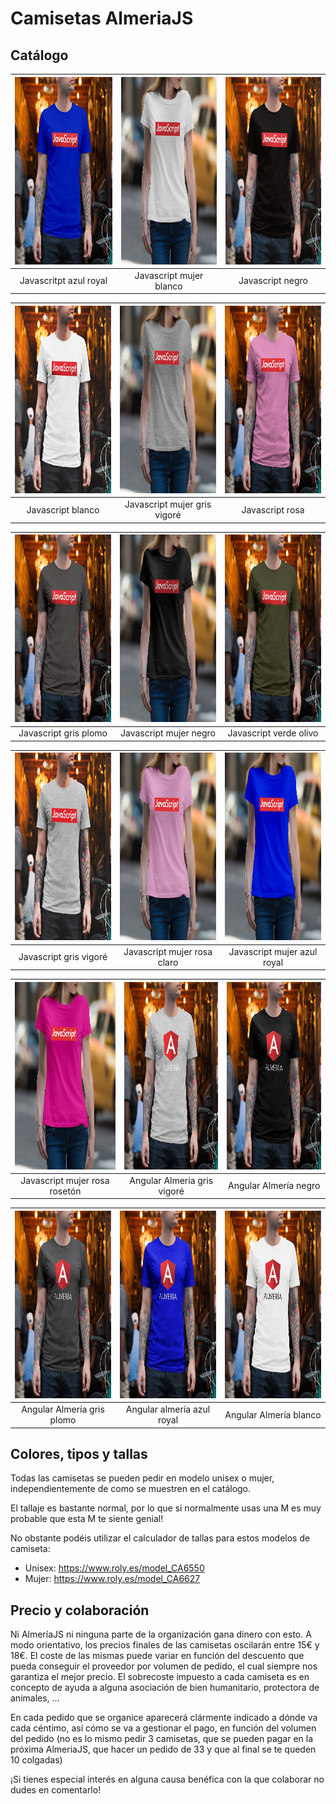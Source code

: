 # Camisetas AlmeriaJS

## Catálogo
| <img src="https://raw.githubusercontent.com/AlmeriaJS/camisetas/master/img/javascript-azul-royal.jpg" height="300" alt> | <img src="https://raw.githubusercontent.com/AlmeriaJS/camisetas/master/img/javascript-mujer-blanco.jpg" height="300" alt> | <img src="https://raw.githubusercontent.com/AlmeriaJS/camisetas/master/img/javascript-negro.jpg" height="300" alt> |
|:---:|:---:|:---:|
| Javascritpt azul royal | Javascript mujer blanco | Javascript negro |

| <img src="https://raw.githubusercontent.com/AlmeriaJS/camisetas/master/img/javascript-blanco.jpg" height="300" alt> | <img src="https://raw.githubusercontent.com/AlmeriaJS/camisetas/master/img/javascript-mujer-gris-vigore.jpg" height="300" alt> | <img src="https://raw.githubusercontent.com/AlmeriaJS/camisetas/master/img/javascript-rosa.jpg" height="300" alt> |
|:---:|:---:|:---:|
| Javascript blanco | Javascript mujer gris vigoré | Javascript rosa |

| <img src="https://raw.githubusercontent.com/AlmeriaJS/camisetas/master/img/javascript-gris-plomo.jpg" height="300" alt> | <img src="https://raw.githubusercontent.com/AlmeriaJS/camisetas/master/img/javascript-mujer-negro.jpg" height="300" alt> | <img src="https://raw.githubusercontent.com/AlmeriaJS/camisetas/master/img/javascript-verde-olivo.jpg" height="300" alt> |
|:---:|:---:|:---:|
| Javascript gris plomo | Javascript mujer negro | Javascript verde olivo |

| <img src="https://raw.githubusercontent.com/AlmeriaJS/camisetas/master/img/javascript-gris-vigore.jpg" height="300" alt> | <img src="https://raw.githubusercontent.com/AlmeriaJS/camisetas/master/img/javascript-mujer-rosa-claro.jpg" height="300" alt> | <img src="https://raw.githubusercontent.com/AlmeriaJS/camisetas/master/img/javascript-mujer-azul-royal.jpg" height="300" alt> |
|:---:|:---:|:---:|
| Javascript gris vigoré | Javascript mujer rosa claro | Javascript mujer azul royal |

| <img src="https://raw.githubusercontent.com/AlmeriaJS/camisetas/master/img/javascript-mujer-rosa-roseton.jpg" height="300" alt> | <img src="https://raw.githubusercontent.com/AlmeriaJS/camisetas/master/img/angular-almeria-gris-vigore.jpg"  height="300" alt> | <img src="https://raw.githubusercontent.com/AlmeriaJS/camisetas/master/img/angular-almeria-negro.jpg" height="300" alt> |
|:---:|:---:|:---:|
| Javascript mujer rosa rosetón | Angular Almería gris vigoré | Angular Almería negro |

| <img src="https://raw.githubusercontent.com/AlmeriaJS/camisetas/master/img/angular-almeria-gris-plomo.jpg" height="300" alt> | <img src="https://raw.githubusercontent.com/AlmeriaJS/camisetas/master/img/angular-almeria-azul.jpg"  height="300" alt> | <img src="https://raw.githubusercontent.com/AlmeriaJS/camisetas/master/img/angular-almeria-blanco.jpg" height="300" alt> |
|:---:|:---:|:---:|
| Angular Almería gris plomo | Angular almería azul royal | Angular Almería blanco |



## Colores, tipos y tallas
Todas las camisetas se pueden pedir en modelo unisex o mujer, independientemente de como se muestren en el catálogo.

El tallaje es bastante normal, por lo que si normalmente usas una M es muy probable que esta M te siente genial!

No obstante podéis utilizar el calculador de tallas para estos modelos de camiseta:

- Unisex: https://www.roly.es/model_CA6550
- Mujer: https://www.roly.es/model_CA6627

## Precio y colaboración
Ni AlmeríaJS ni ninguna parte de la organización gana dinero con esto. A modo orientativo, los precios finales de las camisetas oscilarán entre 15€ y 18€. El coste de las mismas puede variar en función del descuento que pueda conseguir el proveedor por volumen de pedido, el cual siempre nos garantiza el mejor precio. El sobrecoste impuesto a cada camiseta es en concepto de ayuda a alguna asociación de bien humanitario, protectora de animales, ...

En cada pedido que se organice aparecerá clármente indicado a dónde va cada céntimo, así cómo se va a gestionar el pago, en función del volumen del pedido (no es lo mismo pedir 3 camisetas, que se pueden pagar en la próxima AlmeriaJS, que hacer un pedido de 33 y que al final se te queden 10 colgadas)

¡Si tienes especial interés en alguna causa benéfica con la que colaborar no dudes en comentarlo!